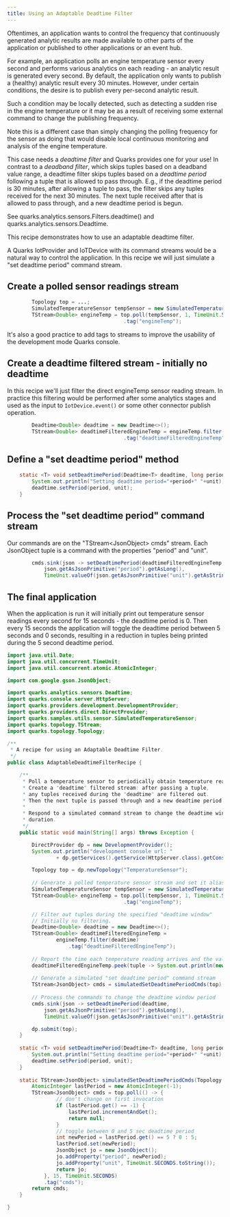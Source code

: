 ```yaml
---
title: Using an Adaptable Deadtime Filter
---
```


Oftentimes, an application wants to control the frequency that continuously generated analytic results are made available to other parts of the application or published to other applications or an event hub.

For example, an application polls an engine temperature sensor every second and performs various analytics on each reading - an analytic result is generated every second.  By default, the application only wants to publish a (healthy) analytic result every 30 minutes.  However, under certain conditions, the desire is to publish every per-second analytic result.

Such a condition may be locally detected, such as detecting a sudden rise in the engine temperature or it may be as a result of receiving some external command to change the publishing frequency.

Note this is a different case than simply changing the polling frequency for the sensor as doing that would disable local continuous monitoring and analysis of the engine temperature.

This case needs a *deadtime filter* and Quarks provides one for your use!  In contrast to a *deadband filter*, which skips tuples based on a deadband value range, a deadtime filter skips tuples based on a *deadtime period* following a tuple that is allowed to pass through.  E.g., if the deadtime period is 30 minutes, after allowing a tuple to pass, the filter skips any tuples received for the next 30 minutes.  The next tuple received after that is allowed to pass through, and a new deadtime period is begun.

See quarks.analytics.sensors.Filters.deadtime() and quarks.analytics.sensors.Deadtime.

This recipe demonstrates how to use an adaptable deadtime filter.

A Quarks IotProvider and IoTDevice with its command streams would be a natural way to control the application.  In this recipe we will just simulate a "set deadtime period" command stream.

## Create a polled sensor readings stream

```java
        Topology top = ...;
        SimulatedTemperatureSensor tempSensor = new SimulatedTemperatureSensor();
        TStream<Double> engineTemp = top.poll(tempSensor, 1, TimeUnit.SECONDS)
                                      .tag("engineTemp");
```

It's also a good practice to add tags to streams to improve the usability of the development mode Quarks console.

## Create a deadtime filtered stream - initially no deadtime

In this recipe we'll just filter the direct engineTemp sensor reading stream.  In practice this filtering would be performed after some analytics stages and used as the input to ``IotDevice.event()`` or some other connector publish operation.

```java
        Deadtime<Double> deadtime = new Deadtime<>();
        TStream<Double> deadtimeFilteredEngineTemp = engineTemp.filter(deadtime)
                                      .tag("deadtimeFilteredEngineTemp");
```

## Define a "set deadtime period" method

```java
    static <T> void setDeadtimePeriod(Deadtime<T> deadtime, long period, TimeUnit unit) {
        System.out.println("Setting deadtime period="+period+" "+unit);
        deadtime.setPeriod(period, unit);
    }
```

## Process the "set deadtime period" command stream

Our commands are on the "TStream&lt;JsonObject&gt; cmds" stream.  Each JsonObject tuple is a command with the properties "period" and "unit".

```java
        cmds.sink(json -> setDeadtimePeriod(deadtimeFilteredEngineTemp,
            json.getAsJsonPrimitive("period").getAsLong(),
            TimeUnit.valueOf(json.getAsJsonPrimitive("unit").getAsString())));
```

## The final application

When the application is run it will initially print out temperature sensor readings every second for 15 seconds - the deadtime period is 0.  Then every 15 seconds the application will toggle the deadtime period between 5 seconds and 0 seconds, resulting in a reduction in tuples being printed during the 5 second deadtime period.

```java
import java.util.Date;
import java.util.concurrent.TimeUnit;
import java.util.concurrent.atomic.AtomicInteger;

import com.google.gson.JsonObject;

import quarks.analytics.sensors.Deadtime;
import quarks.console.server.HttpServer;
import quarks.providers.development.DevelopmentProvider;
import quarks.providers.direct.DirectProvider;
import quarks.samples.utils.sensor.SimulatedTemperatureSensor;
import quarks.topology.TStream;
import quarks.topology.Topology;

/**
 * A recipe for using an Adaptable Deadtime Filter.
 */
public class AdaptableDeadtimeFilterRecipe {

    /**
     * Poll a temperature sensor to periodically obtain temperature readings.
     * Create a "deadtime" filtered stream: after passing a tuple,
     * any tuples received during the "deadtime" are filtered out.
     * Then the next tuple is passed through and a new deadtime period begun.
     * 
     * Respond to a simulated command stream to change the deadtime window
     * duration.
     */
    public static void main(String[] args) throws Exception {

        DirectProvider dp = new DevelopmentProvider();
        System.out.println("development console url: "
                + dp.getServices().getService(HttpServer.class).getConsoleUrl());

        Topology top = dp.newTopology("TemperatureSensor");
        
        // Generate a polled temperature sensor stream and set it alias
        SimulatedTemperatureSensor tempSensor = new SimulatedTemperatureSensor();
        TStream<Double> engineTemp = top.poll(tempSensor, 1, TimeUnit.SECONDS)
                                      .tag("engineTemp");

        // Filter out tuples during the specified "deadtime window"
        // Initially no filtering.
        Deadtime<Double> deadtime = new Deadtime<>();
        TStream<Double> deadtimeFilteredEngineTemp =
                engineTemp.filter(deadtime)
                    .tag("deadtimeFilteredEngineTemp");
        
        // Report the time each temperature reading arrives and the value
        deadtimeFilteredEngineTemp.peek(tuple -> System.out.println(new Date() + " temp=" + tuple));
        
        // Generate a simulated "set deadtime period" command stream
        TStream<JsonObject> cmds = simulatedSetDeadtimePeriodCmds(top);
        
        // Process the commands to change the deadtime window period
        cmds.sink(json -> setDeadtimePeriod(deadtime,
            json.getAsJsonPrimitive("period").getAsLong(),
            TimeUnit.valueOf(json.getAsJsonPrimitive("unit").getAsString())));

        dp.submit(top);
    }
    
    static <T> void setDeadtimePeriod(Deadtime<T> deadtime, long period, TimeUnit unit) {
        System.out.println("Setting deadtime period="+period+" "+unit);
        deadtime.setPeriod(period, unit);
    }
    
    static TStream<JsonObject> simulatedSetDeadtimePeriodCmds(Topology top) {
        AtomicInteger lastPeriod = new AtomicInteger(-1);
        TStream<JsonObject> cmds = top.poll(() -> {
                // don't change on first invocation
                if (lastPeriod.get() == -1) {
                    lastPeriod.incrementAndGet();
                    return null;
                }
                // toggle between 0 and 5 sec deadtime period
                int newPeriod = lastPeriod.get() == 5 ? 0 : 5;
                lastPeriod.set(newPeriod);
                JsonObject jo = new JsonObject();
                jo.addProperty("period", newPeriod);
                jo.addProperty("unit", TimeUnit.SECONDS.toString());
                return jo;
            }, 15, TimeUnit.SECONDS)
            .tag("cmds");
        return cmds;
    }

}

```

